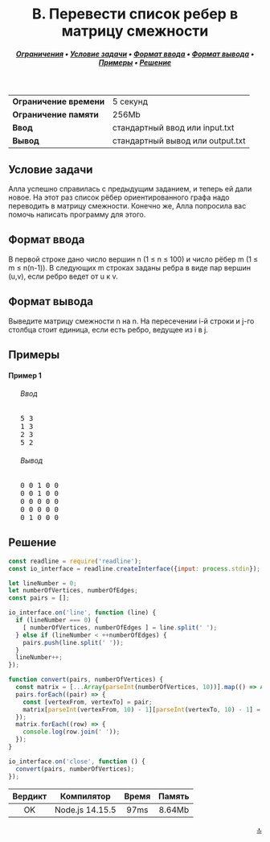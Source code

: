 <h1 align="center">B. Перевести список ребер в матрицу смежности</h1>

<h5 align="center">
<a href="#limits">Ограничения</a>
•
<a href="#task">Условие задачи</a>
•
<a href="#input">Формат ввода</a>
•
<a href="#output">Формат вывода</a>
•
<a href="#examples">Примеры</a>
•
<a href="#solution">Решение</a>
</h5>

<br>

<table id="limits">
<tbody>
<tr>
<td>
<b>Ограничение времени</b>
</td>
<td>
5 секунд
</td>
</tr>
<tr>
<td>
<b>Ограничение памяти</b>
</td>
<td>
256Mb
</td>
</tr>
<tr>
<td>
<b>Ввод</b>
</td>
<td>
стандартный ввод или input.txt
</td>
</tr>
<tr>
<td>
<b>Вывод</b>
</td>
<td>
стандартный вывод или output.txt
</td>
</tr>
</tbody>
</table>

<h2 id="task">Условие задачи</h2>

Алла успешно справилась с предыдущим заданием, и теперь ей дали новое. На этот раз список рёбер ориентированного графа надо переводить в матрицу смежности. Конечно же, Алла попросила вас помочь написать программу для этого.

<h2 id="input">Формат ввода</h2>

В первой строке дано число вершин n (1 ≤ n ≤ 100) и число рёбер m (1 ≤ m ≤ n(n-1)). В следующих m строках заданы ребра в виде пар вершин (u,v), если ребро ведет от u к v.

<h2 id="output">Формат вывода</h2>

Выведите матрицу смежности n на n. На пересечении i-й строки и j-го столбца стоит единица, если есть ребро, ведущее из i в j.

<h2 id="examples">Примеры</h2>

<h4>Пример 1</h4>
<ul>
<h6>Ввод</h6>
<pre>
5 3
1 3
2 3
5 2
</pre>

<h6>Вывод</h6>
<pre>
0 0 1 0 0 
0 0 1 0 0 
0 0 0 0 0 
0 0 0 0 0 
0 1 0 0 0
</pre>
</ul>

<h2 id="solution">Решение</h2>

```javascript
const readline = require('readline');
const io_interface = readline.createInterface({input: process.stdin});

let lineNumber = 0;
let numberOfVertices, numberOfEdges;
const pairs = [];

io_interface.on('line', function (line) {
  if (lineNumber === 0) {
    [ numberOfVertices, numberOfEdges ] = line.split(' ');
  } else if (lineNumber < ++numberOfEdges) {
    pairs.push(line.split(' '));
  }
  lineNumber++;
});

function convert(pairs, numberOfVertices) {
  const matrix = [...Array(parseInt(numberOfVertices, 10))].map(() => Array(parseInt(numberOfVertices, 10)).fill(0));
  pairs.forEach((pair) => {
    const [vertexFrom, vertexTo] = pair;
    matrix[parseInt(vertexFrom, 10) - 1][parseInt(vertexTo, 10) - 1] = 1;
  });
  matrix.forEach((row) => {
    console.log(row.join(' '));
  });
}

io_interface.on('close', function () {
  convert(pairs, numberOfVertices);
});
```
<table>
  <thead>
    <tr>
      <th>Вердикт</th>
      <th>Компилятор</th>
      <th>Время</th>
      <th>Память</th>
    </tr>
  </thead>
  <tbody>
<tr align="center">
<td>OK</td>
<td>Node.js 14.15.5</td>
<td>97ms</td>
<td>8.64Mb</td>
</tr>
  </tbody>
</table>

<p width="100%" align="right"><a href="#">🔝</a></p>